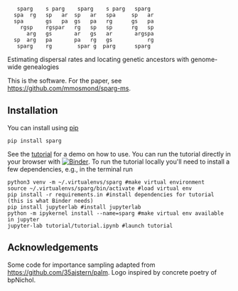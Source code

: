 ```
   sparg    s parg    sparg    s parg   sparg 
  spa  rg   sp   ar  sp   ar   spa     sp   ar
  spa       gs   pa  gs   pa   rg      gs   pa
    rgsp    rgspar   rg   sp   sp      rg   sp
      arg   gs       ar   gs   ar       argspa
  sp  arg   pa       pa   rg   gs           rg
   sparg    rg        spar g  parg      sparg
```

Estimating dispersal rates and locating genetic ancestors with genome-wide genealogies

This is the software. For the paper, see https://github.com/mmosmond/sparg-ms.

## Installation

You can install using [pip](https://pypi.org/project/sparg/1.0.1/)

```
pip install sparg
```

See the [tutorial](https://github.com/mmosmond/sparg/blob/main/tutorial/tutorial.ipynb) for a demo on how to use. You can run the tutorial directly in your browser with [![Binder](https://mybinder.org/badge_logo.svg)](https://mybinder.org/v2/gh/mmosmond/sparg/HEAD?labpath=tutorial%2Ftutorial.ipynb). To run the tutorial locally you'll need to install a few dependencies, e.g., in the terminal run

```
python3 venv -m ~/.virtualenvs/sparg #make virtual environment
source ~/.virtualenvs/sparg/bin/activate #load virtual env
pip install -r requirements.in #install dependencies for tutorial (this is what Binder needs)
pip install jupyterlab #install jupyterlab
python -m ipykernel install --name=sparg #make virtual env available in jupyter
jupyter-lab tutorial/tutorial.ipynb #launch tutorial
```

## Acknowledgements
Some code for importance sampling adapted from https://github.com/35ajstern/palm.
Logo inspired by concrete poetry of bpNichol.
